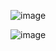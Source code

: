 
![image](https://github.com/gautamladhava/stopwatch/assets/109068997/642f8f9c-4218-4725-87b2-3b5912d888a5)

![image](https://github.com/gautamladhava/stopwatch/assets/109068997/af4e843c-82bb-4961-8659-c73b99f6f77d)
